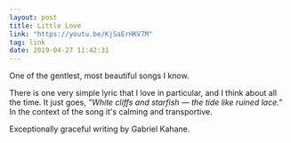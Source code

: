 ```yaml
---
layout: post
title: Little Love
link: "https://youtu.be/KjSaErHKV7M"
tag: link
date: 2019-04-27 11:42:31
---
```

One of the gentlest, most beautiful songs I know.

There is one very simple lyric that I love in particular, and I think about all the time. It just goes, *"White cliffs and starfish — the tide like ruined lace."* In the context of the song it's calming and transportive. 

Exceptionally graceful writing by Gabriel Kahane. 